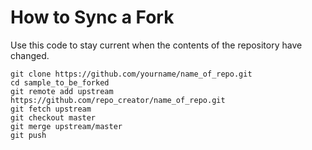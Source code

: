 # How to Sync a Fork
Use this code to stay current when the contents of the repository have changed.

```
git clone https://github.com/yourname/name_of_repo.git
cd sample_to_be_forked
git remote add upstream https://github.com/repo_creator/name_of_repo.git
git fetch upstream
git checkout master
git merge upstream/master
git push
```
